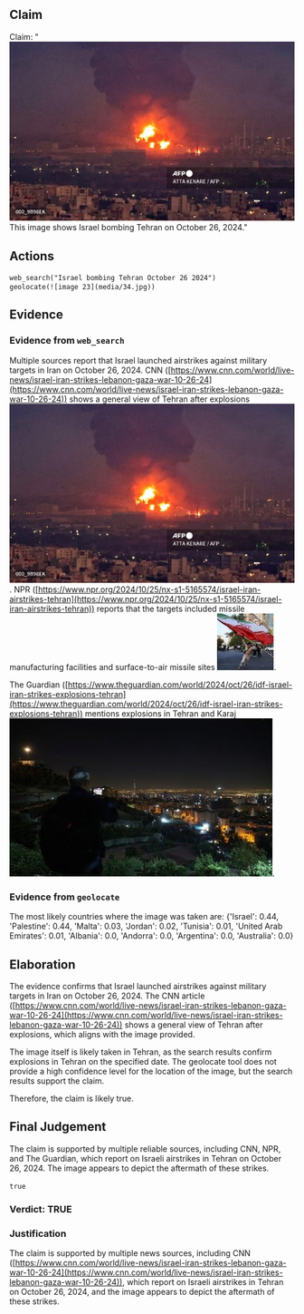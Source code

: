 ## Claim
Claim: "![image 23](media/34.jpg) This image shows Israel bombing Tehran on October 26, 2024."

## Actions
```
web_search("Israel bombing Tehran October 26 2024")
geolocate(![image 23](media/34.jpg))
```

## Evidence
### Evidence from `web_search`
Multiple sources report that Israel launched airstrikes against military targets in Iran on October 26, 2024. CNN ([https://www.cnn.com/world/live-news/israel-iran-strikes-lebanon-gaza-war-10-26-24](https://www.cnn.com/world/live-news/israel-iran-strikes-lebanon-gaza-war-10-26-24)) shows a general view of Tehran after explosions ![image 23](media/34.jpg). NPR ([https://www.npr.org/2024/10/25/nx-s1-5165574/israel-iran-airstrikes-tehran](https://www.npr.org/2024/10/25/nx-s1-5165574/israel-iran-airstrikes-tehran)) reports that the targets included missile manufacturing facilities and surface-to-air missile sites ![image 1277](media/2025-07-20_10-21-1753006890-931473.jpg).

The Guardian ([https://www.theguardian.com/world/2024/oct/26/idf-israel-iran-strikes-explosions-tehran](https://www.theguardian.com/world/2024/oct/26/idf-israel-iran-strikes-explosions-tehran)) mentions explosions in Tehran and Karaj ![image 1282](media/2025-07-20_10-21-1753006900-477700.jpg).


### Evidence from `geolocate`
The most likely countries where the image was taken are: {'Israel': 0.44, 'Palestine': 0.44, 'Malta': 0.03, 'Jordan': 0.02, 'Tunisia': 0.01, 'United Arab Emirates': 0.01, 'Albania': 0.0, 'Andorra': 0.0, 'Argentina': 0.0, 'Australia': 0.0}

## Elaboration
The evidence confirms that Israel launched airstrikes against military targets in Iran on October 26, 2024. The CNN article ([https://www.cnn.com/world/live-news/israel-iran-strikes-lebanon-gaza-war-10-26-24](https://www.cnn.com/world/live-news/israel-iran-strikes-lebanon-gaza-war-10-26-24)) shows a general view of Tehran after explosions, which aligns with the image provided.

The image itself is likely taken in Tehran, as the search results confirm explosions in Tehran on the specified date. The geolocate tool does not provide a high confidence level for the location of the image, but the search results support the claim.

Therefore, the claim is likely true.


## Final Judgement
The claim is supported by multiple reliable sources, including CNN, NPR, and The Guardian, which report on Israeli airstrikes in Tehran on October 26, 2024. The image appears to depict the aftermath of these strikes.

`true`

### Verdict: TRUE

### Justification
The claim is supported by multiple news sources, including CNN ([https://www.cnn.com/world/live-news/israel-iran-strikes-lebanon-gaza-war-10-26-24](https://www.cnn.com/world/live-news/israel-iran-strikes-lebanon-gaza-war-10-26-24)), which report on Israeli airstrikes in Tehran on October 26, 2024, and the image appears to depict the aftermath of these strikes.
